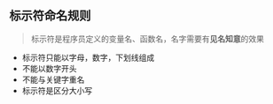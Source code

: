 ## 标示符命名规则

> 标示符是程序员定义的变量名、函数名，名字需要有**见名知意**的效果

* 标示符只能以字母，数字，下划线组成
* 不能以数字开头
* 不能与关键字重名
* 标示符是区分大小写